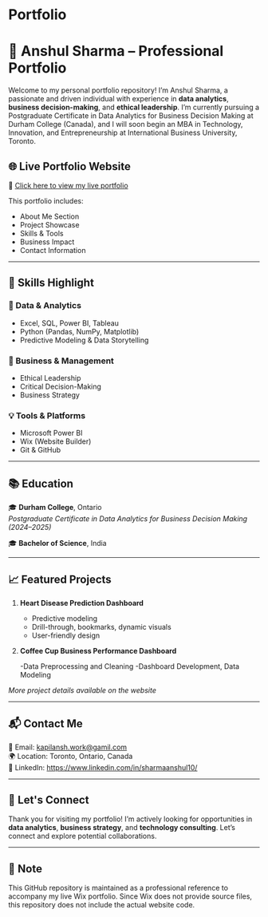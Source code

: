 # Portfolio
# 💼 Anshul Sharma – Professional Portfolio

Welcome to my personal portfolio repository! I’m Anshul Sharma, a passionate and driven individual with experience in **data analytics**, **business decision-making**, and **ethical leadership**. I’m currently pursuing a Postgraduate Certificate in Data Analytics for Business Decision Making at Durham College (Canada), and I will soon begin an MBA in Technology, Innovation, and Entrepreneurship at International Business University, Toronto.

## 🌐 Live Portfolio Website

🔗 [Click here to view my live portfolio](https://anshulsharmajaland.wixsite.com/myportfolio)

This portfolio includes:
- About Me Section
- Project Showcase
- Skills & Tools
- Business Impact
- Contact Information

---

## 🚀 Skills Highlight

### 🔢 Data & Analytics
- Excel, SQL, Power BI, Tableau
- Python (Pandas, NumPy, Matplotlib)
- Predictive Modeling & Data Storytelling

### 💼 Business & Management
- Ethical Leadership
- Critical Decision-Making
- Business Strategy

### 💡 Tools & Platforms
- Microsoft Power BI
- Wix (Website Builder)
- Git & GitHub

---

## 📚 Education

🎓 **Durham College**, Ontario  
*Postgraduate Certificate in Data Analytics for Business Decision Making (2024–2025)*  

🎓 **Bachelor of Science**, India  

---

## 📈 Featured Projects

1. **Heart Disease Prediction Dashboard**
   - Predictive modeling
   - Drill-through, bookmarks, dynamic visuals
   - User-friendly design

2. **Coffee Cup Business Performance Dashboard**

   -Data Preprocessing and Cleaning
   -Dashboard Development, Data Modeling

*More project details available on the website*

---

## 📬 Contact Me

📧 Email: kapilansh.work@gamil.com  
🌍 Location: Toronto, Ontario, Canada  
📱 LinkedIn: https://www.linkedin.com/in/sharmaanshul10/  

---

## 🤝 Let's Connect

Thank you for visiting my portfolio! I’m actively looking for opportunities in **data analytics**, **business strategy**, and **technology consulting**. Let’s connect and explore potential collaborations.

---

## 📌 Note

This GitHub repository is maintained as a professional reference to accompany my live Wix portfolio. Since Wix does not provide source files, this repository does not include the actual website code.



